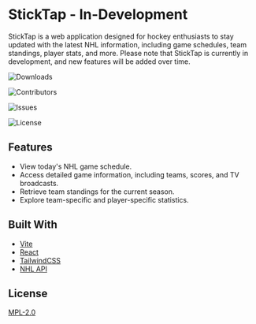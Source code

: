 # StickTap - In-Development

StickTap is a web application designed for hockey enthusiasts to stay updated with the latest NHL information, including game schedules, team standings, player stats, and more. Please note that StickTap is currently in development, and new features will be added over time.

![Downloads](https://img.shields.io/github/downloads/itsborck/sticktap/total)

![Contributors](https://img.shields.io/github/contributors/itsborck/sticktap?color=dark-green)

![Issues](https://img.shields.io/github/issues/itsborck/sticktap)

![License](https://img.shields.io/github/license/itsborck/sticktap)

## Features

- View today's NHL game schedule.
- Access detailed game information, including teams, scores, and TV broadcasts.
- Retrieve team standings for the current season.
- Explore team-specific and player-specific statistics.

## Built With

- [Vite](https://vitejs.dev/)
- [React](https://react.dev/)
- [TailwindCSS](https://tailwindcss.com/)
- [NHL API](https://gitlab.com/dword4/nhlapi/-/blob/master/new-api.md)

## License

[MPL-2.0](https://choosealicense.com/licenses/mpl-2.0/)
